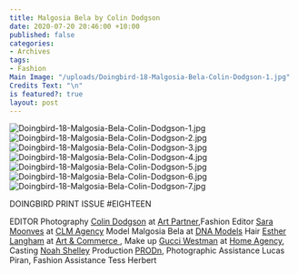 ```yaml
---
title: Malgosia Bela by Colin Dodgson
date: 2020-07-20 20:46:00 +10:00
published: false
categories:
- Archives
tags:
- Fashion
Main Image: "/uploads/Doingbird-18-Malgosia-Bela-Colin-Dodgson-1.jpg"
Credits Text: "\n"
is featured?: true
layout: post
---
```


![Doingbird-18-Malgosia-Bela-Colin-Dodgson-1.jpg](/uploads/Doingbird-18-Malgosia-Bela-Colin-Dodgson-1.jpg)![Doingbird-18-Malgosia-Bela-Colin-Dodgson-2.jpg](/uploads/Doingbird-18-Malgosia-Bela-Colin-Dodgson-2.jpg)![Doingbird-18-Malgosia-Bela-Colin-Dodgson-3.jpg](/uploads/Doingbird-18-Malgosia-Bela-Colin-Dodgson-3.jpg)![Doingbird-18-Malgosia-Bela-Colin-Dodgson-4.jpg](/uploads/Doingbird-18-Malgosia-Bela-Colin-Dodgson-4.jpg)![Doingbird-18-Malgosia-Bela-Colin-Dodgson-5.jpg](/uploads/Doingbird-18-Malgosia-Bela-Colin-Dodgson-5.jpg)![Doingbird-18-Malgosia-Bela-Colin-Dodgson-6.jpg](/uploads/Doingbird-18-Malgosia-Bela-Colin-Dodgson-6.jpg)![Doingbird-18-Malgosia-Bela-Colin-Dodgson-7.jpg](/uploads/Doingbird-18-Malgosia-Bela-Colin-Dodgson-7.jpg)

DOINGBIRD PRINT ISSUE #EIGHTEEN 

EDITOR
Photography [Colin Dodgson](https://www.instagram.com/colin_dodgson/) at [Art Partner](https://www.instagram.com/artpartner/),Fashion Editor [Sara Moonves](https://www.instagram.com/saramoonves/) at [CLM Agency](https://www.instagram.com/clmagency/)
Model Malgosia Bela at [DNA Models](https://www.instagram.com/dnamodels/?sid=35449/)
Hair [Esther Langham](https://www.instagram.com/estherlangham/) at [Art & Commerce ](https://www.instagram.com/artandcommerce/), Make up [Gucci Westman](https://www.instagram.com/gucciwestman/) at [Home Agency](https://www.instagram.com/homeagency/), Casting [Noah Shelley](https://www.instagram.com/noah_shelley_casting/) 
Production [PRODn](https://www.instagram.com/prodn_artandcommerce/), Photographic Assistance Lucas Piran, Fashion Assistance Tess Herbert 

